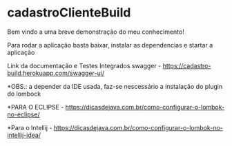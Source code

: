 # cadastroClienteBuild

Bem vindo a uma breve demonstração do meu conhecimento!

Para rodar a aplicação basta baixar, instalar as dependencias e startar a aplicação 

Link da documentação e Testes Integrados swagger - https://cadastro-build.herokuapp.com/swagger-ui/


*OBS.: a depender da IDE usada, faz-se nescessário a instalação do plugin do lombock

*PARA O ECLIPSE - https://dicasdejava.com.br/como-configurar-o-lombok-no-eclipse/

*Para o Intellij - https://dicasdejava.com.br/como-configurar-o-lombok-no-intellij-idea/


